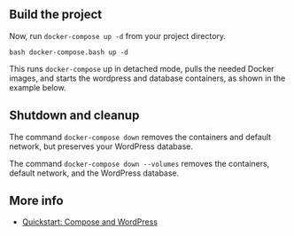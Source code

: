 ## Build the project

Now, run `docker-compose up -d` from your project directory.

```shell
bash docker-compose.bash up -d
```

This runs `docker-compose` up in detached mode, pulls the needed Docker images, and starts the wordpress and database containers, as shown in the example below.

## Shutdown and cleanup

The command `docker-compose down` removes the containers and default network, but preserves your WordPress database.

The command `docker-compose down --volumes` removes the containers, default network, and the WordPress database.

## More info

 - [Quickstart: Compose and WordPress](https://docs.docker.com/compose/wordpress/)